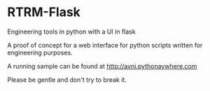 # RTRM-Flask
Engineering tools in python with a UI in flask

A proof of concept for a web interface for python scripts written for engineering purposes.

A running sample can be found at http://avni.pythonaywhere.com

Please be gentle and don't try to break it.
